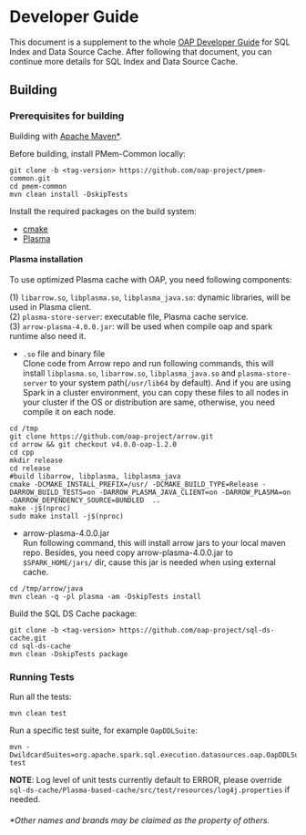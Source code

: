 # Developer Guide

This document is a supplement to the whole [OAP Developer Guide](OAP-Developer-Guide.md) for SQL Index and Data Source Cache.
After following that document, you can continue more details for SQL Index and Data Source Cache.

## Building

### Prerequisites for building 

Building with [Apache Maven\*](http://maven.apache.org/).

Before building, install PMem-Common locally:

```
git clone -b <tag-version> https://github.com/oap-project/pmem-common.git
cd pmem-common
mvn clean install -DskipTests
```

Install the required packages on the build system:

- [cmake](https://cmake.org/install/)
- [Plasma](http://arrow.apache.org/blog/2017/08/08/plasma-in-memory-object-store/)

#### Plasma installation

To use optimized Plasma cache with OAP, you need following components:  

   (1) `libarrow.so`, `libplasma.so`, `libplasma_java.so`: dynamic libraries, will be used in Plasma client.   
   (2) `plasma-store-server`: executable file, Plasma cache service.  
   (3) `arrow-plasma-4.0.0.jar`: will be used when compile oap and spark runtime also need it. 

- `.so` file and binary file  
  Clone code from Arrow repo and run following commands, this will install `libplasma.so`, `libarrow.so`, `libplasma_java.so` and `plasma-store-server` to your system path(`/usr/lib64` by default). And if you are using Spark in a cluster environment, you can copy these files to all nodes in your cluster if the OS or distribution are same, otherwise, you need compile it on each node.
  
```
cd /tmp
git clone https://github.com/oap-project/arrow.git
cd arrow && git checkout v4.0.0-oap-1.2.0
cd cpp
mkdir release
cd release
#build libarrow, libplasma, libplasma_java
cmake -DCMAKE_INSTALL_PREFIX=/usr/ -DCMAKE_BUILD_TYPE=Release -DARROW_BUILD_TESTS=on -DARROW_PLASMA_JAVA_CLIENT=on -DARROW_PLASMA=on -DARROW_DEPENDENCY_SOURCE=BUNDLED  ..
make -j$(nproc)
sudo make install -j$(nproc)
```

- arrow-plasma-4.0.0.jar  
  Run following command, this will install arrow jars to your local maven repo. Besides, you need copy arrow-plasma-4.0.0.jar to `$SPARK_HOME/jars/` dir, cause this jar is needed when using external cache.
   
```
cd /tmp/arrow/java
mvn clean -q -pl plasma -am -DskipTests install
```


Build the SQL DS Cache package:

```
git clone -b <tag-version> https://github.com/oap-project/sql-ds-cache.git
cd sql-ds-cache
mvn clean -DskipTests package
```

### Running Tests

Run all the tests:
```
mvn clean test
```
Run a specific test suite, for example `OapDDLSuite`:
```
mvn -DwildcardSuites=org.apache.spark.sql.execution.datasources.oap.OapDDLSuite test
```
**NOTE**: Log level of unit tests currently default to ERROR, please override `sql-ds-cache/Plasma-based-cache/src/test/resources/log4j.properties` if needed.



###### \*Other names and brands may be claimed as the property of others.
